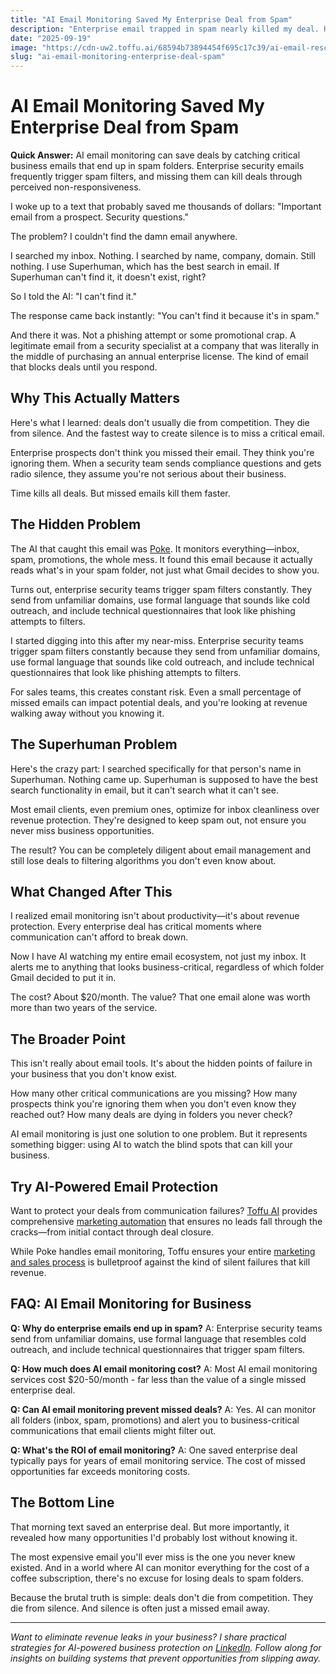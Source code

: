 ```yaml
---
title: "AI Email Monitoring Saved My Enterprise Deal from Spam"
description: "Enterprise email trapped in spam nearly killed my deal. How AI email monitoring catches critical messages and prevents revenue loss from missed communications."
date: "2025-09-19"
image: "https://cdn-uw2.toffu.ai/68594b73894454f695c17c39/ai-email-rescue-toffu.jpg"
slug: "ai-email-monitoring-enterprise-deal-spam"
---
```


# AI Email Monitoring Saved My Enterprise Deal from Spam

**Quick Answer:** AI email monitoring can save deals by catching critical business emails that end up in spam folders. Enterprise security emails frequently trigger spam filters, and missing them can kill deals through perceived non-responsiveness.

I woke up to a text that probably saved me thousands of dollars: "Important email from a prospect. Security questions."

The problem? I couldn't find the damn email anywhere.

I searched my inbox. Nothing. I searched by name, company, domain. Still nothing. I use Superhuman, which has the best search in email. If Superhuman can't find it, it doesn't exist, right?

So I told the AI: "I can't find it."

The response came back instantly: "You can't find it because it's in spam."

And there it was. Not a phishing attempt or some promotional crap. A legitimate email from a security specialist at a company that was literally in the middle of purchasing an annual enterprise license. The kind of email that blocks deals until you respond.

## Why This Actually Matters

Here's what I learned: deals don't usually die from competition. They die from silence. And the fastest way to create silence is to miss a critical email.

Enterprise prospects don't think you missed their email. They think you're ignoring them. When a security team sends compliance questions and gets radio silence, they assume you're not serious about their business.

Time kills all deals. But missed emails kill them faster.

## The Hidden Problem

The AI that caught this email was [Poke](https://poke.com). It monitors everything—inbox, spam, promotions, the whole mess. It found this email because it actually reads what's in your spam folder, not just what Gmail decides to show you.

Turns out, enterprise security teams trigger spam filters constantly. They send from unfamiliar domains, use formal language that sounds like cold outreach, and include technical questionnaires that look like phishing attempts to filters.

I started digging into this after my near-miss. Enterprise security teams trigger spam filters constantly because they send from unfamiliar domains, use formal language that sounds like cold outreach, and include technical questionnaires that look like phishing attempts to filters.

For sales teams, this creates constant risk. Even a small percentage of missed emails can impact potential deals, and you're looking at revenue walking away without you knowing it.

## The Superhuman Problem

Here's the crazy part: I searched specifically for that person's name in Superhuman. Nothing came up. Superhuman is supposed to have the best search functionality in email, but it can't search what it can't see.

Most email clients, even premium ones, optimize for inbox cleanliness over revenue protection. They're designed to keep spam out, not ensure you never miss business opportunities.

The result? You can be completely diligent about email management and still lose deals to filtering algorithms you don't even know about.

## What Changed After This

I realized email monitoring isn't about productivity—it's about revenue protection. Every enterprise deal has critical moments where communication can't afford to break down.

Now I have AI watching my entire email ecosystem, not just my inbox. It alerts me to anything that looks business-critical, regardless of which folder Gmail decided to put it in.

The cost? About $20/month. The value? That one email alone was worth more than two years of the service.

## The Broader Point

This isn't really about email tools. It's about the hidden points of failure in your business that you don't know exist.

How many other critical communications are you missing? How many prospects think you're ignoring them when you don't even know they reached out? How many deals are dying in folders you never check?

AI email monitoring is just one solution to one problem. But it represents something bigger: using AI to watch the blind spots that can kill your business.

## Try AI-Powered Email Protection

Want to protect your deals from communication failures? [Toffu AI](https://toffu.ai) provides comprehensive [marketing automation](https://toffu.ai/use-cases) that ensures no leads fall through the cracks—from initial contact through deal closure.

While Poke handles email monitoring, Toffu ensures your entire [marketing and sales process](https://toffu.ai/blog) is bulletproof against the kind of silent failures that kill revenue.

## FAQ: AI Email Monitoring for Business

**Q: Why do enterprise emails end up in spam?**
A: Enterprise security teams send from unfamiliar domains, use formal language that resembles cold outreach, and include technical questionnaires that trigger spam filters.

**Q: How much does AI email monitoring cost?**
A: Most AI email monitoring services cost $20-50/month - far less than the value of a single missed enterprise deal.

**Q: Can AI email monitoring prevent missed deals?**
A: Yes. AI can monitor all folders (inbox, spam, promotions) and alert you to business-critical communications that email clients might filter out.

**Q: What's the ROI of email monitoring?**
A: One saved enterprise deal typically pays for years of email monitoring service. The cost of missed opportunities far exceeds monitoring costs.

## The Bottom Line

That morning text saved an enterprise deal. But more importantly, it revealed how many opportunities I'd probably lost without knowing it.

The most expensive email you'll ever miss is the one you never knew existed. And in a world where AI can monitor everything for the cost of a coffee subscription, there's no excuse for losing deals to spam folders.

Because the brutal truth is simple: deals don't die from competition. They die from silence. And silence is often just a missed email away.

---

*Want to eliminate revenue leaks in your business? I share practical strategies for AI-powered business protection on [LinkedIn](https://linkedin.com/in/orarbel). Follow along for insights on building systems that prevent opportunities from slipping away.*